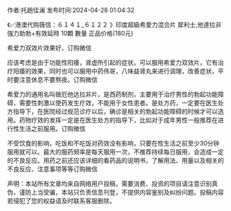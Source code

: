 <p>作者:托趟佳澜 发布时间:2024-04-28 01:04:32</p>
<p>《✅港澳代购薇信：６１４１_６１２２ 》印度超級希愛力混合片 犀利士,他達拉非 強力助勃+有效延時 10顆 數量 正品价格(180元) </p>
									<p>希爱力双效片效果好，订购微信</p><p></p><p>应该考虑是由于功能性阳痿，肾虚所引起的症状。可以服用希爱力双效片，它有治疗阳痿的效果，同时也可以服用中药伟哥，八味益肾丸来进行调理，改善症状，平时要注意休息不要熬夜。订购微信</p><p></p><p></p><p>希爱力的通用名叫做厄他达拉非片，是西药制剂，主要用于治疗男性的勃起功能障碍，需要性刺激以使药发生疗效，不能用于女性患者。是处方药，一定要在医生处方指导下，在医院经过规范诊疗以后，确诊是相关的勃起功能障碍的时候才可以选用。药物疗效的发挥一定是在医生处方的指导下，比如对于成年男性一般推荐在进行性生活之前服用。订购微信</p><p></p><p></p><p></p><p>不受饮食的影响，吃饭和不吃饭对药效没有影响，只要在性生活之前至少30分钟服用就可以。最大的服药频率是每天服用一次，不推荐持续每日服用，会造成一定的不良反应。用药之前还应该详细的看药品的说明书，了解用法、用量以及相关的不良反应、注意事项等等订购微信</p>				声明：本站所有文章均来自网络用户投稿，需要消费、投资的项目请注意识别真伪，谨防上当受骗，本站只负责信息刊登，不提供内容鉴别及纠纷问题。投稿内容若侵犯了您的权益请及时联系客服删除。				
